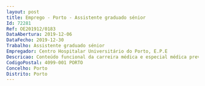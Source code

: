 ```yaml
--- 
layout: post
title: Emprego - Porto - Assistente graduado sénior
Id: 72281
Ref: OE201912/0183
DataAbertura: 2019-12-06
DataFecho: 2019-12-30
Trabalho: Assistente graduado sénior
Empregador: Centro Hospitalar Universitário do Porto, E.P.E
Descricao: Conteúdo funcional da carreira médica e especial médica previsto para a categoria de Assistente Graduado Sénior de Psiquiatria— correspondente ao estabelecido no artigo 13.º do Decreto  Lei n.º 177 2009, de agosto e artigo 7.º  A aditado pelo Decreto  Lei n.º 266 D 2012, de 31 de dezembro, e no artigo 13.º Decreto  Lei n.º 176 2009, de 4 de agosto.
CodigoPostal: 4099-001 PORTO
Concelho: Porto
Distrito: Porto
--- 
```


